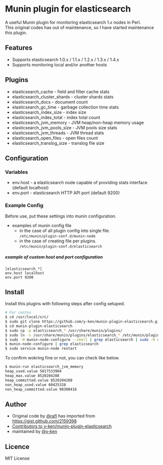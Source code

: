 # Munin plugin for elasticsearch

A useful Munin plugin for monitoring elasticsearch 1.x nodes in Perl.<br />
This original codes has out of maintenance, so I have started maintenance this plugin.

## Features

* Supports elasticsearch 1.0.x / 1.1.x / 1.2.x / 1.3.x / 1.4.x
* Supports monitoring local and/or another hosts

## Plugins

* elasticsearch_cache - field and filter cache stats
* elasticsearch_cluster_shards - cluster shards stats
* elasticsearch_docs - document count
* elasticsearch_gc_time - garbage collection time stats
* elasticsearch_index_size - index size
* elasticsearch_index_total - index total count
* elasticsearch_jvm_memory - JVM heap/non-heap memory usage
* elasticsearch_jvm_pools_size - JVM pools size stats
* elasticsearch_jvm_threads - JVM thread stats
* elasticsearch_open_files - open files count
* elasticsearch_translog_size - translog file size

## Configuration

### Variables

* env.host - a elasticsearch node capable of providing stats interface (default localhost)
* env.port - elasticsearch HTTP API port (default 9200)

### Example Config

Before use, put these settings into munin configuration.

  * examples of munin config file 
    *  in the case of all plugin config into single file.<br />
      `/etc/munin/plugin-conf.d/munin-node`
    * in the case of creating file per plugins.<br />
      `/etc/munin/plugin-conf.d/elasticsearch`

##### example of custom host and port configuration

```
[elasticsearch_*]
env.host localhost
env.port 9200
```

## Install

Install this plugins with following steps after config setuped.

```sh
# For centos
$ cd /usr/local/src/
$ sudo git clone https://github.com/y-ken/munin-plugin-elasticsearch.git
$ cd munin-plugin-elasticsearch
$ sudo cp -p elasticsearch_* /usr/share/munin/plugins/
$ sudo ln -s /usr/share/munin/plugins/elasticsearch_* /etc/munin/plugins/
$ sudo -H munin-node-configure --shell | grep elasticsearch | sudo -H sh
$ munin-node-configure | grep elasticsearch
$ sudo service munin-node restart
```

To confirm wokring fine or not, you can check like below.

```sh
$ munin-run elasticsearch_jvm_memory
heap_used.value 5017533904
heap_max.value 8520204288
heap_committed.value 8520204288
non_heap_used.value 60425328
non_heap_committed.value 90300416
```

## Author

* Original code by [@rafl](https://github.com/rafl) has imported from https://gist.github.com/2159398
* [Contributors to y-ken/munin-plugin-elasticsearch](https://github.com/y-ken/munin-plugin-elasticsearch/graphs/contributors)
* maintained by [@y-ken](https://github.com/y-ken)

## Licence

MIT License
